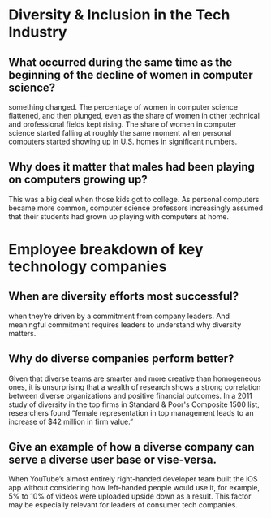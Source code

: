 # Diversity & Inclusion in the Tech Industry

## What occurred during the same time as the beginning of the decline of women in computer science?

something changed. The percentage of women in computer science flattened, and then plunged, even as the 
share of women in other technical and professional fields kept rising.
The share of women in computer science started falling at roughly the same moment when personal computers
started showing up in U.S. homes in significant numbers.
## Why does it matter that males had been playing on computers growing up?

This was a big deal when those kids got to college. As personal computers became more common, computer science 
professors increasingly assumed that their students had grown up playing with computers at home.

# Employee breakdown of key technology companies

## When are diversity efforts most successful?

when they’re driven by a commitment from company leaders. And meaningful commitment requires leaders to understand why diversity matters.

## Why do diverse companies perform better?

Given that diverse teams are smarter and more creative than homogeneous ones, it is unsurprising that a wealth of research shows a strong correlation 
between diverse organizations and positive financial outcomes. In a 2011 study of diversity in the top firms in Standard & Poor's Composite 1500 list,
researchers found “female representation in top management leads to an increase of $42 million in firm value.”

## Give an example of how a diverse company can serve a diverse user base or vise-versa.

When YouTube’s almost entirely right-handed developer team built the iOS app without considering how left-handed people would use it, for example, 5% to 10% of videos were uploaded upside down as a result. 
This factor may be especially relevant for leaders of consumer tech companies.
